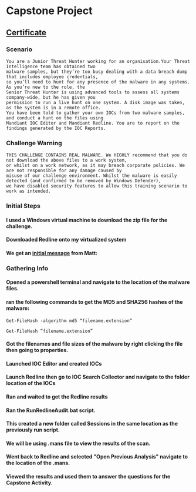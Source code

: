 # Capstone Project
## [Certificate]()
### Scenario
```
You are a Junior Threat Hunter working for an organisation.Your Threat Intelligence team has obtained two
malware samples, but they’re too busy dealing with a data breach dump that includes employee credentials,
so you’ll need to hunt for any presence of the malware in any systems. As you’re new to the role, the
Senior Threat Hunter is using advanced tools to assess all systems company-wide, but he has given you
permission to run a live hunt on one system. A disk image was taken, as the system is in a remote office.
You have been told to gather your own IOCs from two malware samples, and conduct a hunt on the files using
Mandiant IOC Editor and Mandiant Redline. You are to report on the findings generated by the IOC Reports.
```
### Challenge Warning
```
THIS CHALLENGE CONTAINS REAL MALWARE. We HIGHLY recommend that you do not download the above files to a work system,
or whilst on a work network, as it may breach corporate policies. We are not responsible for any damage caused by
misuse of our challenge environment. Whilst the malware is easily detected (and confirmed to be removed by Windows Defender),
we have disabled security features to allow this training scenario to work as intended.
```
### Initial Steps
#### I used a Windows virtual machine to download the zip file for the challenge.
#### Downloaded Redline onto my virtualized system
#### We get an [initial message](https://raw.githubusercontent.com/alejandro-garf/Blue-Team-Junior-Analyst/main/Intro%20To%20Threat%20Hunting/1_B-DkYh0LLWnB3Z4KWP9qaQ.webp) from Matt:
### Gathering Info
#### Opened a powershell terminal and navigate to the location of the malware files.
#### ran the following commands to get the MD5 and SHA256 hashes of the malware:
```
Get-FileHash -algorithm md5 “filename.extension”
```
```
Get-FileHash “filename.extension”
```
#### Got the filenames and file sizes of the malware by right clicking the file then going to properties.
#### Launched IOC Editor and created IOCs
#### Launch Redline then go to IOC Search Collector and navigate to the folder location of the IOCs
#### Ran and waited to get the Redline results
#### Ran the RunRedlineAudit.bat script.
#### This created a new folder called Sessions in the same location as the previously run script. 
#### We will be using .mans file to view the results of the scan.
####  Went back to Redline and selected "Open Previous Analysis" navigate to the location of the .mans.
#### Viewed the results and used them to answer the questions for the Capstone Activity. 


